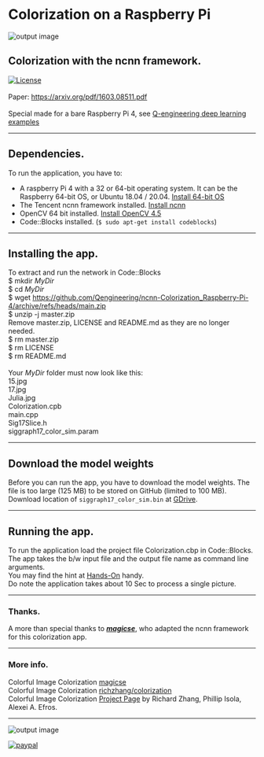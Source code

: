 # Colorization on a Raspberry Pi
![output image]( https://qengineering.eu/github/Colorization15.webp )
## Colorization with the ncnn framework. <br/>
[![License](https://img.shields.io/badge/License-BSD%203--Clause-blue.svg)](https://opensource.org/licenses/BSD-3-Clause)<br/><br/>
Paper: https://arxiv.org/pdf/1603.08511.pdf<br/><br/>
Special made for a bare Raspberry Pi 4, see [Q-engineering deep learning examples](https://qengineering.eu/deep-learning-examples-on-raspberry-32-64-os.html)

------------

## Dependencies.
To run the application, you have to:
- A raspberry Pi 4 with a 32 or 64-bit operating system. It can be the Raspberry 64-bit OS, or Ubuntu 18.04 / 20.04. [Install 64-bit OS](https://qengineering.eu/install-raspberry-64-os.html) <br/>
- The Tencent ncnn framework installed. [Install ncnn](https://qengineering.eu/install-ncnn-on-raspberry-pi-4.html) <br/>
- OpenCV 64 bit installed. [Install OpenCV 4.5](https://qengineering.eu/install-opencv-4.5-on-raspberry-64-os.html) <br/>
- Code::Blocks installed. (```$ sudo apt-get install codeblocks```)

------------

## Installing the app.
To extract and run the network in Code::Blocks <br/>
$ mkdir *MyDir* <br/>
$ cd *MyDir* <br/>
$ wget https://github.com/Qengineering/ncnn-Colorization_Raspberry-Pi-4/archive/refs/heads/main.zip <br/>
$ unzip -j master.zip <br/>
Remove master.zip, LICENSE and README.md as they are no longer needed. <br/> 
$ rm master.zip <br/>
$ rm LICENSE <br/>
$ rm README.md <br/> <br/>
Your *MyDir* folder must now look like this: <br/> 
15.jpg <br/>
17.jpg <br/>
Julia.jpg <br/>
Colorization.cpb <br/>
main.cpp <br/>
Sig17Slice.h <br/>
siggraph17_color_sim.param <br/>

------------

## Download the model weights
Before you can run the app, you have to download the model weights. The file is too large (125 MB) to be stored on GitHub (limited to 100 MB). Download location of `siggraph17_color_sim.bin` at [GDrive](https://drive.google.com/file/d/1wdlu9IpbIPeeWdkOouGcwUttKtjK9fW8/view?usp=sharing).<br>

------------

## Running the app.
To run the application load the project file Colorization.cbp in Code::Blocks.<br/> 
The app takes the b/w input file and the output file name as command line arguments.<br>
You may find the hint at [Hands-On](https://qengineering.eu/deep-learning-examples-on-raspberry-32-64-os.html#HandsOn) handy.<br/>
Do note the application takes about 10 Sec to process a single picture.

------------

### Thanks.
A more than special thanks to [***magicse***](https://github.com/magicse), who adapted the ncnn framework for this colorization app.<br>

------------

### More info.
Colorful Image Colorization [magicse](https://github.com/magicse/ncnn-colorization-siggraph17)<br>
Colorful Image Colorization [richzhang/colorization](https://github.com/richzhang/colorization)<br>
Colorful Image Colorization [Project Page](http://richzhang.github.io/colorization/) by Richard Zhang, Phillip Isola, Alexei A. Efros.

------------

![output image]( https://qengineering.eu/github/Colorization17.webp )<br>

[![paypal](https://qengineering.eu/images/TipJarSmall4.png)](https://www.paypal.com/cgi-bin/webscr?cmd=_s-xclick&hosted_button_id=CPZTM5BB3FCYL)

